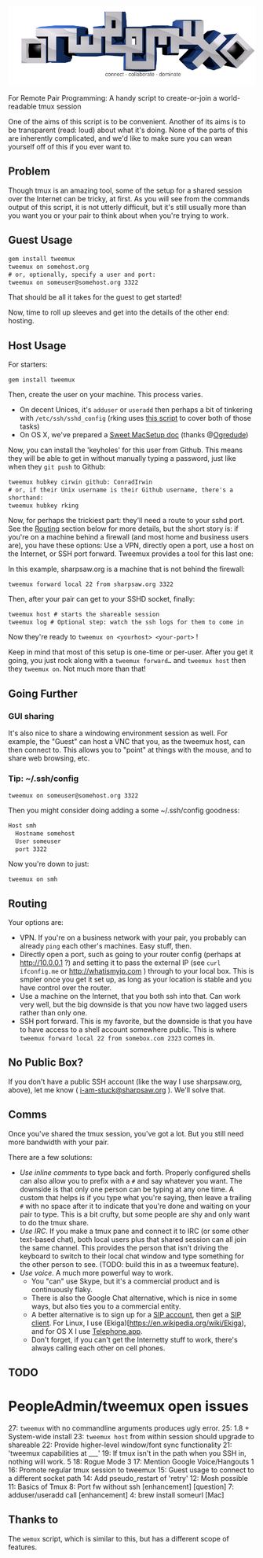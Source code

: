 ![tweemux: For Remote Pair Programming](img/tweemux.png)

For Remote Pair Programming: A handy script to create-or-join a world-readable tmux session

One of the aims of this script is to be convenient. Another of its aims is to be transparent (read: loud) about what it's doing. None of the parts of this are inherently complicated, and we'd like to make sure you can wean yourself off of this if you ever want to.

## Problem

Though tmux is an amazing tool, some of the setup for a shared session over the Internet can be tricky, at first. As you will see from the commands output of this script, it is not utterly difficult, but it's still usually more than you want you or your pair to think about when you're trying to work.

## Guest Usage

    gem install tweemux
    tweemux on somehost.org
    # or, optionally, specify a user and port:
    tweemux on someuser@somehost.org 3322

That should be all it takes for the guest to get started!

Now, time to roll up sleeves and get into the details of the other end: hosting.

## Host Usage

For starters:

    gem install tweemux

Then, create the user on your machine. This process varies.
* On decent Unices, it's `adduser` or `useradd` then perhaps a bit of tinkering with `/etc/ssh/sshd_config` (rking uses [this script](https://raw.github.com/sharpsaw/linux-dots/master/bin/brogrammer) to cover both of those tasks)
* On OS X, we've prepared a [Sweet MacSetup doc](MacSetup.md) (thanks @[Ogredude](https://github.com/ogredude))

Now, you can install the 'keyholes' for this user from Github. This means they
will be able to get in without manually typing a password, just like when they
`git push` to Github:

    tweemux hubkey cirwin github: ConradIrwin
    # or, if their Unix username is their Github username, there's a shorthand:
    tweemux hubkey rking

Now, for perhaps the trickiest part: they'll need a route to your sshd port.
See the [Routing](#Routing) section below for more details, but the short story is: if you're on a
machine behind a firewall (and most home and business users are), you have
these options: Use a VPN, directly open a port, use a host on the Internet, or
SSH port forward. Tweemux provides a tool for this last one:

In this example, sharpsaw.org is a machine that is not behind the firewall:

    tweemux forward local 22 from sharpsaw.org 3322

Then, after your pair can get to your SSHD socket, finally:

    tweemux host # starts the shareable session
    tweemux log # Optional step: watch the ssh logs for them to come in

Now they're ready to `tweemux on <yourhost> <your-port>` !

Keep in mind that most of this setup is one-time or per-user. After you get it
going, you just rock along with a `tweemux forward…` and `tweemux host` then
they `tweemux on`. Not much more than that!

## Going Further

### GUI sharing

It's also nice to share a windowing environment session as well. For example, the "Guest" can host a VNC that you, as the tweemux host, can then connect to. This allows you to "point" at things with the mouse, and to share web browsing, etc.

### Tip: ~/.ssh/config

    tweemux on someuser@somehost.org 3322

Then you might consider doing adding a some ~/.ssh/config goodness:

    Host smh
      Hostname somehost
      User someuser
      port 3322

Now you're down to just:

    tweemux on smh

## Routing

Your options are:
* VPN. If you're on a business network with your pair, you probably can already `ping` each other's machines. Easy stuff, then.
* Directly open a port, such as going to your router config (perhaps at http://10.0.0.1 ?) and setting it to pass the external IP (see `curl ifconfig.me` or http://whatismyip.com ) through to your local box. This is smpler once you get it set up, as long as your location is stable and you have control over the router.
* Use a machine on the Internet, that you both ssh into that. Can work very well, but the big downside is that you now have two lagged users rather than only one.
* SSH port forward. This is my favorite, but the downside is that you have to have access to a shell account somewhere public. This is where `tweemux forward local 22 from somebox.com 2323` comes in.

## No Public Box?

If you don't have a public SSH account (like the way I use sharpsaw.org, above), let me know ( i-am-stuck@sharpsaw.org ). We'll solve that.

## Comms

Once you've shared the tmux session, you've got a lot. But you still need more bandwidth with your pair.

There are a few solutions:

- *Use inline comments* to type back and forth. Properly configured shells can also allow you to prefix with a `#` and say whatever you want. The downside is that only one person can be typing at any one time. A custom that helps is if you type what you're saying, then leave a trailing `#` with no space after it to indicate that you're done and waiting on your pair to type. This is a bit crufty, but some people are shy and only want to do the tmux share.
- *Use IRC*. If you make a tmux pane and connect it to IRC (or some other text-based chat), both local users plus that shared session can all join the same channel. This provides the person that isn't driving the keyboard to switch to their local chat window and type something for the other person to see. (TODO: build this in as a tweemux feature).
- *Use voice*. A much more powerful way to work.
  * You "can" use Skype, but it's a commercial product and is continuously flaky.
  * There is also the Google Chat alternative, which is nice in some ways, but also ties you to a commercial entity.
  * A better alternative is to sign up for a [SIP account](https://ekiga.net/), then get a [SIP client](https://en.wikipedia.org/wiki/List_of_SIP_software#Clients). For Linux, I use (Ekiga)[https://en.wikipedia.org/wiki/Ekiga), and for OS X I use [Telephone.app](http://www.tlphn.com/).
  * Don't forget, if you can't get the Internetty stuff to work, there's always calling each other on cell phones.

## TODO

# PeopleAdmin/tweemux open issues
  27: `tweemux` with no commandline arguments produces ugly error.
  25: 1.8 + System-wide install
  23: `tweemux host` from within session should upgrade to shareable
  22: Provide higher-level window/font sync functionality
  21: 'tweemux capabilities at ___'
  19: If tmux isn't in the path when you SSH in, nothing will work. 5
  18: Rogue Mode 3
  17: Mention Google Voice/Hangouts 1
  16: Promote regular tmux session to tweemux
  15: Guest usage to connect to a different socket path
  14: Add pseudo_restart of 'retry'
  12: Mosh possible
  11: Basics of Tmux
   8: Port fw without ssh [enhancement] [question]
   7: adduser/useradd call [enhancement]
   4: brew install someurl [Mac]

## Thanks to

The `wemux` script, which is similar to this, but has a different scope of features.

